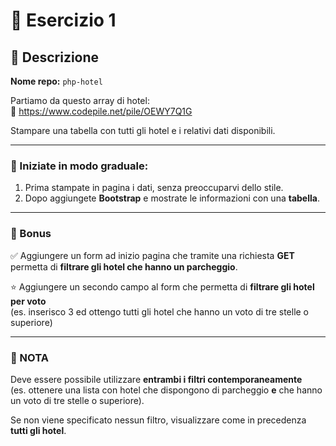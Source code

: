 # 🏨 Esercizio 1

## 📄 Descrizione

**Nome repo:** `php-hotel`

Partiamo da questo array di hotel:  
🔗 https://www.codepile.net/pile/OEWY7Q1G

Stampare una tabella con tutti gli hotel e i relativi dati disponibili.

---

### 🚀 Iniziate in modo graduale:

1. Prima stampate in pagina i dati, senza preoccuparvi dello stile.
2. Dopo aggiungete **Bootstrap** e mostrate le informazioni con una **tabella**.

---

### 🎯 Bonus

✅ Aggiungere un form ad inizio pagina che tramite una richiesta **GET** permetta di **filtrare gli hotel che hanno un parcheggio**.

⭐ Aggiungere un secondo campo al form che permetta di **filtrare gli hotel per voto**  
(es. inserisco 3 ed ottengo tutti gli hotel che hanno un voto di tre stelle o superiore)

---

### 🔔 NOTA

Deve essere possibile utilizzare **entrambi i filtri contemporaneamente**  
(es. ottenere una lista con hotel che dispongono di parcheggio **e** che hanno un voto di tre stelle o superiore).

Se non viene specificato nessun filtro, visualizzare come in precedenza **tutti gli hotel**.
